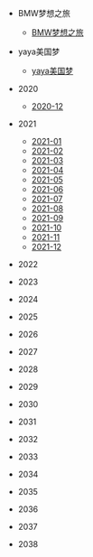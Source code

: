 * <p>BMW梦想之旅<p>

  * [BMW梦想之旅](01/BMW梦想之旅.md)

* <p>yaya美国梦<p>

  * [yaya美国梦](01/yaya美国梦.md)
  
* <p>2020<p>

  * [2020-12](01/2020-12.md)
  
* <p>2021<p>

  * [2021-01](01/2021-01.md)
  * [2021-02](01/2021-02.md)
  * [2021-03](01/2021-03.md)
  * [2021-04](01/2021-04.md)
  * [2021-05](01/2021-05.md)
  * [2021-06](01/2021-06.md)
  * [2021-07](01/2021-07.md)
  * [2021-08](01/2021-08.md)
  * [2021-09](01/2021-09.md)
  * [2021-10](01/2021-10.md)
  * [2021-11](01/2021-11.md)
  * [2021-12](01/2021-12.md)

* <p>2022<p>
* <p>2023<p>
* <p>2024<p>
* <p>2025<p>
* <p>2026<p>
* <p>2027<p>
* <p>2028<p>
* <p>2029<p>
* <p>2030<p>
* <p>2031<p>
* <p>2032<p>
* <p>2033<p>
* <p>2034<p>
* <p>2035<p>
* <p>2036<p>
* <p>2037<p>
* <p>2038<p>

  